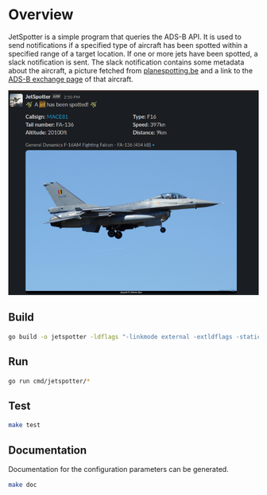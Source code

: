 # Overview

JetSpotter is a simple program that queries the ADS-B API.
It is used to send notifications if a specified type of aircraft has been spotted within a specified range of a target location.
If one or more jets have been spotted, a slack notification is sent. The slack notification contains some metadata about the aircraft, a picture fetched from <a href="https://www.planespotting.be" target="_blank">planespotting.be</a> and a link to the <a href="https://globe.adsbexchange.com" target="_blank">ADS-B exchange page</a> of that aircraft.

![JetSpotter slack notfication ](images/jetspotter-slack.png)

## Build

```bash
go build -o jetspotter -ldflags "-linkmode external -extldflags -static" cmd/jetspotter/jetspotter.go
```

## Run

```bash
go run cmd/jetspotter/*
```

## Test

```bash
make test
```

## Documentation

Documentation for the configuration parameters can be generated.

```bash
make doc
```
